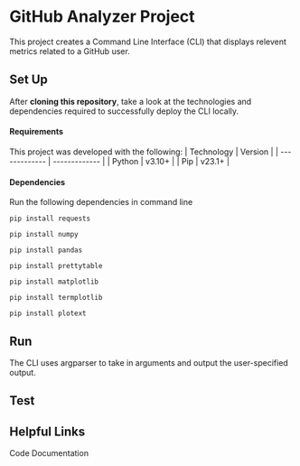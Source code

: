 # GitHub Analyzer Project

This project creates a Command Line Interface (CLI) that displays relevent metrics related to a GitHub user. 


## Set Up 
After **cloning this repository**, take a look at the technologies and dependencies required to successfully deploy the CLI locally. 

#### Requirements 
This project was developed with the following: 
| Technology | Version |
| ------------- | ------------- |
| Python | v3.10+  |
| Pip  | v23.1+  |


#### Dependencies 
Run the following dependencies in command line
```
pip install requests  
```

```
pip install numpy
```

```
pip install pandas
```

```
pip install prettytable
```

```
pip install matplotlib
```

```
pip install termplotlib
```

```
pip install plotext
```






## Run 

The CLI uses argparser to take in arguments and output the user-specified output.



## Test



## Helpful Links



Code Documentation 